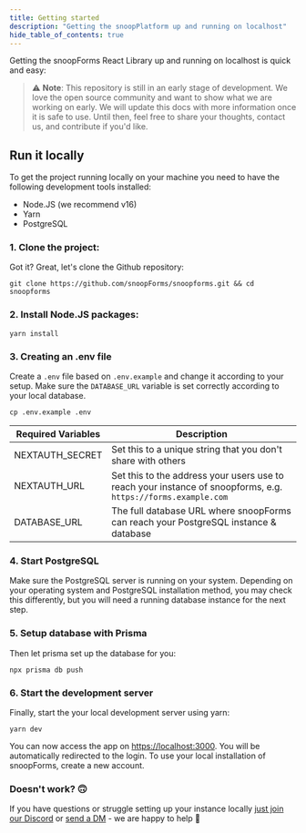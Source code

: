 ```yaml
---
title: Getting started
description: "Getting the snoopPlatform up and running on localhost"
hide_table_of_contents: true
---
```


Getting the snoopForms React Library up and running on localhost is quick and easy:

> :warning: **Note**: This repository is still in an early stage of development. We love the open source community and want to show what we are working on early. We will update this docs with more information once it is safe to use. Until then, feel free to share your thoughts, contact us, and contribute if you'd like.

## Run it locally

To get the project running locally on your machine you need to have the following development tools installed:

- Node.JS (we recommend v16)
- Yarn
- PostgreSQL

### 1. Clone the project:

Got it? Great, let's clone the Github repository:

```
git clone https://github.com/snoopForms/snoopforms.git && cd snoopforms
```

### 2. Install Node.JS packages:

```
yarn install
```

### 3. Creating an .env file

Create a `.env` file based on `.env.example` and change it according to your setup. Make sure the `DATABASE_URL` variable is set correctly according to your local database.

```
cp .env.example .env
```

| Required Variables | Description                                                                                                   |
| ------------------ | ------------------------------------------------------------------------------------------------------------- |
| NEXTAUTH_SECRET    | Set this to a unique string that you don't share with others                                                  |
| NEXTAUTH_URL       | Set this to the address your users use to reach your instance of snoopforms, e.g. `https://forms.example.com` |
| DATABASE_URL       | The full database URL where snoopForms can reach your PostgreSQL instance & database                          |

### 4. Start PostgreSQL

Make sure the PostgreSQL server is running on your system. Depending on your operating system and PostgreSQL installation method, you may check this differently, but you will need a running database instance for the next step.

### 5. Setup database with Prisma

Then let prisma set up the database for you:

```
npx prisma db push
```

### 6. Start the development server

Finally, start the your local development server using yarn:

```
yarn dev
```

You can now access the app on [https://localhost:3000](https://localhost:3000). You will be automatically redirected to the login. To use your local installation of snoopForms, create a new account.

### Doesn't work? 🙃

If you have questions or struggle setting up your instance locally [just join our Discord](https://discord.gg/8rwDbyy2Me) or [send a DM](https://twitter.com/snoopforms) - we are happy to help 🤍
